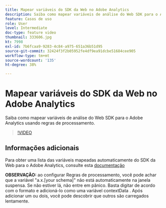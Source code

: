 ```yaml
---
title: Mapear variáveis do SDK da Web no Adobe Analytics
description: Saiba como mapear variáveis de análise do Web SDK para o Adobe Analytics usando regras de processamento.
feature: Casos de uso
role: User
level: Intermediate
doc-type: feature video
thumbnail: 333606.jpg
kt: 7998
exl-id: 7b6fcaa9-9283-4c84-a975-651a36b51d95
source-git-commit: 32424f3f2b05952fe4df9ea91dcbe51684cee905
workflow-type: tm+mt
source-wordcount: '135'
ht-degree: 38%

---
```


# Mapear variáveis do SDK da Web no Adobe Analytics

Saiba como mapear variáveis de análise do Web SDK para o Adobe Analytics usando regras de processamento.

>[!VIDEO](https://video.tv.adobe.com/v/333606/?quality=12&learn=on)

## Informações adicionais 

Para obter uma lista das variáveis mapeadas automaticamente do SDK da Web para o Adobe Analytics, consulte esta [documentação](https://experienceleague.adobe.com/docs/experience-platform/edge/data-collection/adobe-analytics/automatically-mapped-vars.html)

**OBSERVAÇÃO:** ao configurar Regras de processamento, você pode achar que a variável &quot;a.x.[your schema]&quot; não está automaticamente na janela suspensa. Se não estiver lá, não entre em pânico. Basta digitar de acordo com o formato e adicioná-lo como uma variável contextData . Após adicionar um ou dois, você pode descobrir que outros são carregados lentamente.
